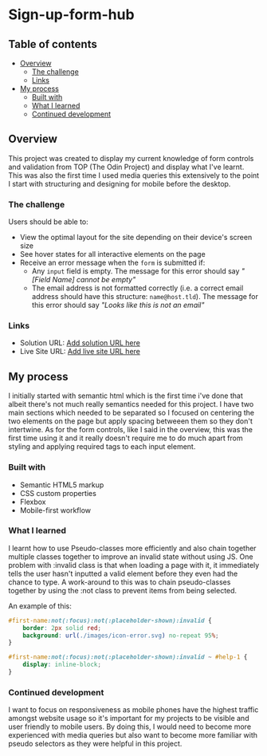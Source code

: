 # Sign-up-form-hub

## Table of contents

- [Overview](#overview)
  - [The challenge](#the-challenge)
  - [Links](#links)
- [My process](#my-process)
  - [Built with](#built-with)
  - [What I learned](#what-i-learned)
  - [Continued development](#continued-development)

## Overview

This project was created to display my current knowledge of form controls and validation from TOP (The Odin Project) and display what I've learnt. This was also the first time I used media queries this extensively to the point I start with structuring and designing for mobile before the desktop.

### The challenge

Users should be able to:

- View the optimal layout for the site depending on their device's screen size
- See hover states for all interactive elements on the page
- Receive an error message when the `form` is submitted if:
  - Any `input` field is empty. The message for this error should say *"[Field Name] cannot be empty"*
  - The email address is not formatted correctly (i.e. a correct email address should have this structure: `name@host.tld`). The message for this error should say *"Looks like this is not an email"*

### Links

- Solution URL: [Add solution URL here](https://your-solution-url.com)
- Live Site URL: [Add live site URL here](https://your-live-site-url.com)

## My process

I initially started with semantic html which is the first time i've done that albeit there's not much really semantics needed for this project. I have two main sections which needed to be separated so I focused on centering the two elements on the page but apply spacing betweeen them so they don't intertwine. As for the form controls, like I said in the overview, this was the first time using it and it really doesn't require me to do much apart from styling and applying required tags to each input element. 

### Built with

- Semantic HTML5 markup
- CSS custom properties
- Flexbox
- Mobile-first workflow

### What I learned

I learnt how to use Pseudo-classes more efficiently and also chain together multiple classes together to improve an invalid state without using JS. One problem with :invalid class is that when loading a page with it, it immediately tells the user hasn't inputted a valid element before they even had the chance to type. A work-around to this was to chain pseudo-classes together by using the :not class to prevent items from being selected.

An example of this: 

```css
#first-name:not(:focus):not(:placeholder-shown):invalid {
    border: 2px solid red;
    background: url(./images/icon-error.svg) no-repeat 95%;
}

#first-name:not(:focus):not(:placeholder-shown):invalid ~ #help-1 {
    display: inline-block; 
}
```

### Continued development

I want to focus on responsiveness as mobile phones have the highest traffic amongst website usage so it's important for my projects to be visible and user friendly to mobile users. By doing this, I would need to become more experienced with media queries but also want to become more familiar with pseudo selectors as they were helpful in this project.